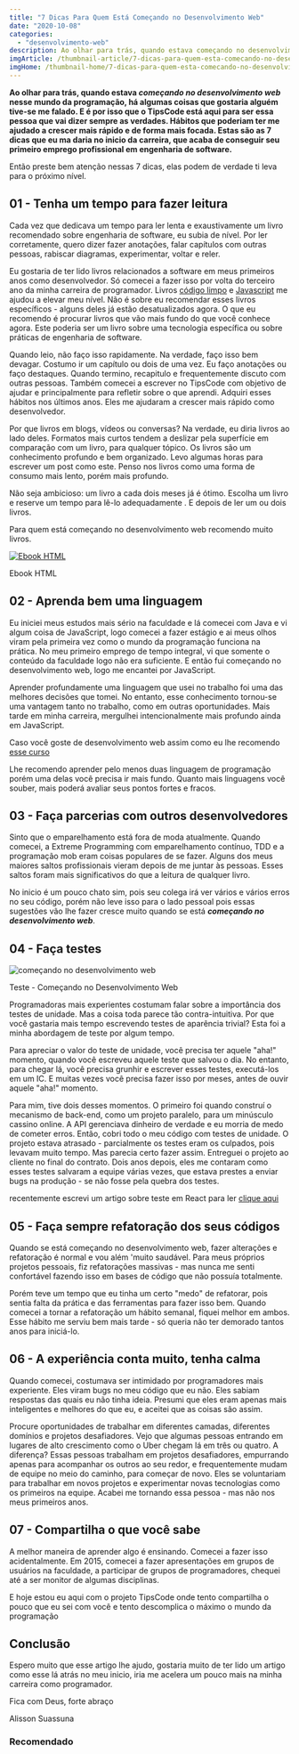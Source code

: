 ```yaml
---
title: "7 Dicas Para Quem Está Começando no Desenvolvimento Web"
date: "2020-10-08"
categories: 
  - "desenvolvimento-web"
description: Ao olhar para trás, quando estava começando no desenvolvimento web nesse mundo da programação, há algumas coisas que gostaria alguém tive-se me falado. E é por isso que o TipsCode está aqui para ser essa pessoa que vai dizer sempre as verdades. Hábitos que poderiam ter me ajudado a crescer mais rápido e de forma mais focada. Estas são as 7 dicas que eu ma daria no inicio da carreira, que acaba de conseguir seu primeiro emprego profissional em engenharia de software.
imgArticle: /thumbnail-article/7-dicas-para-quem-esta-comecando-no-desenvolvimento-web
imgHome: /thumbnail-home/7-dicas-para-quem-esta-comecando-no-desenvolvimento-web
---
```


**Ao olhar para trás, quando estava _começando no desenvolvimento web_** **nesse mundo da programação, há algumas coisas que gostaria alguém tive-se me falado. E é por isso que o TipsCode está aqui para ser essa pessoa que vai dizer sempre as verdades. Hábitos que poderiam ter me ajudado a crescer mais rápido e de forma mais focada. Estas são as 7 dicas que eu ma daria no inicio da carreira, que acaba de conseguir seu primeiro emprego profissional em engenharia de software.**

Então preste bem atenção nessas 7 dicas, elas podem de verdade ti leva para o próximo nível.

## 01 - Tenha um tempo para fazer leitura

Cada vez que dedicava um tempo para ler lenta e exaustivamente um livro recomendado sobre engenharia de software, eu subia de nível. Por ler corretamente, quero dizer fazer anotações, falar capítulos com outras pessoas, rabiscar diagramas, experimentar, voltar e reler.

Eu gostaria de ter lido livros relacionados a software em meus primeiros anos como desenvolvedor. Só comecei a fazer isso por volta do terceiro ano da minha carreira de programador. Livros [código limpo](https://amzn.to/2Gxm4S6) e [Javascript](https://amzn.to/3d9n0I2) me ajudou a elevar meu nível. Não é sobre eu recomendar esses livros específicos - alguns deles já estão desatualizados agora. O que eu recomendo é procurar livros que vão mais fundo do que você conhece agora. Este poderia ser um livro sobre uma tecnologia específica ou sobre práticas de engenharia de software.

Quando leio, não faço isso rapidamente. Na verdade, faço isso bem devagar. Costumo ir um capítulo ou dois de uma vez. Eu faço anotações ou faço destaques. Quando termino, recapitulo e frequentemente discuto com outras pessoas. Também comecei a escrever no TipsCode com objetivo de ajudar e principalmente para refletir sobre o que aprendi. Adquiri esses hábitos nos últimos anos. Eles me ajudaram a crescer mais rápido como desenvolvedor.

Por que livros em blogs, vídeos ou conversas? Na verdade, eu diria livros ao lado deles. Formatos mais curtos tendem a deslizar pela superfície em comparação com um livro, para qualquer tópico. Os livros são um conhecimento profundo e bem organizado. Levo algumas horas para escrever um post como este. Penso nos livros como uma forma de consumo mais lento, porém mais profundo.

Não seja ambicioso: um livro a cada dois meses já é ótimo. Escolha um livro e reserve um tempo para lê-lo adequadamente . E depois de ler um ou dois livros.

Para quem está começando no desenvolvimento web recomendo muito livros.

[![Ebook HTML](/uploads/2020/09/ebook-guia-completo-html.png)](/ebook-gratuito-html)

Ebook HTML

## 02 - Aprenda bem uma linguagem

Eu iniciei meus estudos mais sério na faculdade e lá comecei com Java e vi algum coisa de JavaScript, logo comecei a fazer estágio e ai meus olhos viram pela primeira vez como o mundo da programação funciona na prática. No meu primeiro emprego de tempo integral, vi que somente o conteúdo da faculdade logo não era suficiente. E então fui começando no desenvolvimento web, logo me encantei por JavaScript.

Aprender profundamente uma linguagem que usei no trabalho foi uma das melhores decisões que tomei. No entanto, esse conhecimento tornou-se uma vantagem tanto no trabalho, como em outras oportunidades. Mais tarde em minha carreira, mergulhei intencionalmente mais profundo ainda em JavaScript.

Caso você goste de desenvolvimento web assim como eu lhe recomendo [esse curso](/curso-programador-fullstack-javascript-em-8-semanas-vale-pena/)

Lhe recomendo aprender pelo menos duas linguagem de programação porém uma delas você precisa ir mais fundo. Quanto mais linguagens você souber, mais poderá avaliar seus pontos fortes e fracos.

## 03 - Faça parcerias com outros desenvolvedores

Sinto que o emparelhamento está fora de moda atualmente. Quando comecei, a Extreme Programming com emparelhamento contínuo, TDD e a programação mob eram coisas populares de se fazer. Alguns dos meus maiores saltos profissionais vieram depois de me juntar às pessoas. Esses saltos foram mais significativos do que a leitura de qualquer livro.

No inicio é um pouco chato sim, pois seu colega irá ver vários e vários erros no seu código, porém não leve isso para o lado pessoal pois essas sugestões vão lhe fazer cresce muito quando se está **_começando no desenvolvimento web_**.

## 04 - Faça testes

![começando no desenvolvimento web](/uploads/2020/10/test-1024x682.jpg)

Teste - Começando no Desenvolvimento Web

Programadoras mais experientes costumam falar sobre a importância dos testes de unidade. Mas a coisa toda parece tão contra-intuitiva. Por que você gastaria mais tempo escrevendo testes de aparência trivial? Esta foi a minha abordagem de teste por algum tempo.

Para apreciar o valor do teste de unidade, você precisa ter aquele "aha!" momento, quando você escreveu aquele teste que salvou o dia. No entanto, para chegar lá, você precisa grunhir e escrever esses testes, executá-los em um IC. E muitas vezes você precisa fazer isso por meses, antes de ouvir aquele "aha!" momento.

Para mim, tive dois desses momentos. O primeiro foi quando construí o mecanismo de back-end, como um projeto paralelo, para um minúsculo cassino online. A API gerenciava dinheiro de verdade e eu morria de medo de cometer erros. Então, cobri todo o meu código com testes de unidade. O projeto estava atrasado - parcialmente os testes eram os culpados, pois levavam muito tempo. Mas parecia certo fazer assim. Entreguei o projeto ao cliente no final do contrato. Dois anos depois, eles me contaram como esses testes salvaram a equipe várias vezes, que estava prestes a enviar bugs na produção - se não fosse pela quebra dos testes.

recentemente escrevi um artigo sobre teste em React para ler [clique aqui](/react-guia-completo-para-testes/)

## 05 - Faça sempre refatoração dos seus códigos

Quando se está começando no desenvolvimento web, fazer alterações e refatoração é normal e vou além 'muito saudável. Para meus próprios projetos pessoais, fiz refatorações massivas - mas nunca me senti confortável fazendo isso em bases de código que não possuía totalmente.

Porém teve um tempo que eu tinha um certo "medo" de refatorar, pois sentia falta da prática e das ferramentas para fazer isso bem. Quando comecei a tornar a refatoração um hábito semanal, fiquei melhor em ambos. Esse hábito me serviu bem mais tarde - só queria não ter demorado tantos anos para iniciá-lo.

## 06 - A experiência conta muito, tenha calma

Quando comecei, costumava ser intimidado por programadores mais experiente. Eles viram bugs no meu código que eu não. Eles sabiam respostas das quais eu não tinha ideia. Presumi que eles eram apenas mais inteligentes e melhores do que eu, e aceitei que as coisas são assim.

Procure oportunidades de trabalhar em diferentes camadas, diferentes domínios e projetos desafiadores. Vejo que algumas pessoas entrando em lugares de alto crescimento como o Uber chegam lá em três ou quatro. A diferença? Essas pessoas trabalham em projetos desafiadores, empurrando apenas para acompanhar os outros ao seu redor, e frequentemente mudam de equipe no meio do caminho, para começar de novo. Eles se voluntariam para trabalhar em novos projetos e experimentar novas tecnologias como os primeiros na equipe. Acabei me tornando essa pessoa - mas não nos meus primeiros anos.

## 07 - Compartilha o que você sabe

A melhor maneira de aprender algo é ensinando. Comecei a fazer isso acidentalmente. Em 2015, comecei a fazer apresentações em grupos de usuários na faculdade, a participar de grupos de programadores, chequei até a ser monitor de algumas disciplinas.

E hoje estou eu aqui com o projeto TipsCode onde tento compartilha o pouco que eu sei com você e tento descomplica o máximo o mundo da programação

## Conclusão

Espero muito que esse artigo lhe ajudo, gostaria muito de ter lido um artigo como esse lá atrás no meu inicio, iria me acelera um pouco mais na minha carreira como programador.

Fica com Deus, forte abraço

Alisson Suassuna

### Recomendado
